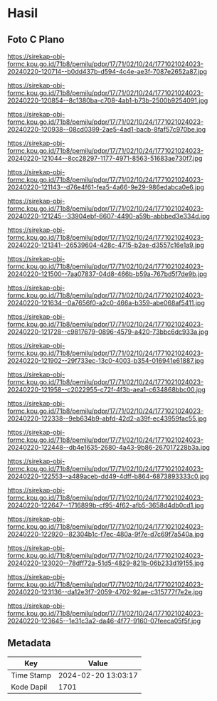 # Hasil

## Foto C Plano

https://sirekap-obj-formc.kpu.go.id/71b8/pemilu/pdpr/17/71/02/10/24/1771021024023-20240220-120714--b0dd437b-d594-4c4e-ae3f-7087e2652a87.jpg

https://sirekap-obj-formc.kpu.go.id/71b8/pemilu/pdpr/17/71/02/10/24/1771021024023-20240220-120854--8c1380ba-c708-4ab1-b73b-2500b9254091.jpg

https://sirekap-obj-formc.kpu.go.id/71b8/pemilu/pdpr/17/71/02/10/24/1771021024023-20240220-120938--08cd0399-2ae5-4ad1-bacb-8faf57c970be.jpg

https://sirekap-obj-formc.kpu.go.id/71b8/pemilu/pdpr/17/71/02/10/24/1771021024023-20240220-121044--8cc28297-1177-4971-8563-51683ae730f7.jpg

https://sirekap-obj-formc.kpu.go.id/71b8/pemilu/pdpr/17/71/02/10/24/1771021024023-20240220-121143--d76e4f61-fea5-4a66-9e29-986edabca0e6.jpg

https://sirekap-obj-formc.kpu.go.id/71b8/pemilu/pdpr/17/71/02/10/24/1771021024023-20240220-121245--33904ebf-6607-4490-a59b-abbbed3e334d.jpg

https://sirekap-obj-formc.kpu.go.id/71b8/pemilu/pdpr/17/71/02/10/24/1771021024023-20240220-121341--26539604-428c-4715-b2ae-d3557c16e1a9.jpg

https://sirekap-obj-formc.kpu.go.id/71b8/pemilu/pdpr/17/71/02/10/24/1771021024023-20240220-121500--7aa07837-04d8-466b-b59a-767bd5f7de9b.jpg

https://sirekap-obj-formc.kpu.go.id/71b8/pemilu/pdpr/17/71/02/10/24/1771021024023-20240220-121634--0a7656f0-a2c0-466a-b359-abe068af5411.jpg

https://sirekap-obj-formc.kpu.go.id/71b8/pemilu/pdpr/17/71/02/10/24/1771021024023-20240220-121728--c9817679-0896-4579-a420-73bbc6dc933a.jpg

https://sirekap-obj-formc.kpu.go.id/71b8/pemilu/pdpr/17/71/02/10/24/1771021024023-20240220-121902--29f733ec-13c0-4003-b354-016941e61887.jpg

https://sirekap-obj-formc.kpu.go.id/71b8/pemilu/pdpr/17/71/02/10/24/1771021024023-20240220-121958--c2022955-c72f-4f3b-aea1-c634868bbc00.jpg

https://sirekap-obj-formc.kpu.go.id/71b8/pemilu/pdpr/17/71/02/10/24/1771021024023-20240220-122338--9eb634b9-abfd-42d2-a39f-ec43959fac55.jpg

https://sirekap-obj-formc.kpu.go.id/71b8/pemilu/pdpr/17/71/02/10/24/1771021024023-20240220-122448--db4e1635-2680-4a43-9b86-267017228b3a.jpg

https://sirekap-obj-formc.kpu.go.id/71b8/pemilu/pdpr/17/71/02/10/24/1771021024023-20240220-122553--a489aceb-dd49-4dff-b864-6873893333c0.jpg

https://sirekap-obj-formc.kpu.go.id/71b8/pemilu/pdpr/17/71/02/10/24/1771021024023-20240220-122647--1716899b-cf95-4f62-afb5-3658d4db0cd1.jpg

https://sirekap-obj-formc.kpu.go.id/71b8/pemilu/pdpr/17/71/02/10/24/1771021024023-20240220-122920--82304b1c-f7ec-480a-9f7e-d7c69f7a540a.jpg

https://sirekap-obj-formc.kpu.go.id/71b8/pemilu/pdpr/17/71/02/10/24/1771021024023-20240220-123020--78dff72a-51d5-4829-821b-06b233d19155.jpg

https://sirekap-obj-formc.kpu.go.id/71b8/pemilu/pdpr/17/71/02/10/24/1771021024023-20240220-123136--da12e3f7-2059-4702-92ae-c315777f7e2e.jpg

https://sirekap-obj-formc.kpu.go.id/71b8/pemilu/pdpr/17/71/02/10/24/1771021024023-20240220-123645--1e31c3a2-da46-4f77-9160-07feeca05f5f.jpg


## Metadata

| Key        | Value               |
| ---------- | ------------------- |
| Time Stamp | 2024-02-20 13:03:17 |
| Kode Dapil | 1701                |



